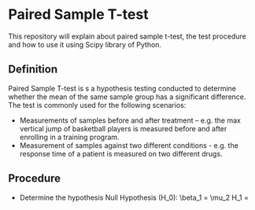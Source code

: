 # Paired Sample T-test
This repository will explain about paired sample t-test, the test procedure and how to use it using Scipy library of Python.

## Definition
Paired Sample T-test is s a hypothesis testing conducted to determine whether the mean of the same sample group has a significant difference. The test is commonly used for the following scenarios:
* Measurements of samples before and after treatment – e.g. the max vertical jump of basketball players is measured before and after enrolling in a training program.
* Measurement of samples against two different conditions - e.g. the response time of a patient is measured on two different drugs.

## Procedure
* Determine the hypothesis
  Null Hypothesis (H_0):  \beta_1 = \mu_2
  H_1 = 
